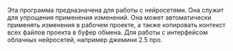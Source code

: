 Эта программа предназначена для работы с нейросетями. 
Она служит для упрощения применения изменений. Она может автоматически применять изменения в рабочем проекте, а также копировать контекст всех файлов проекта в буфер обмена.
Для работы с интерфейсом облачных нейросетей, например джемини 2.5 про.
